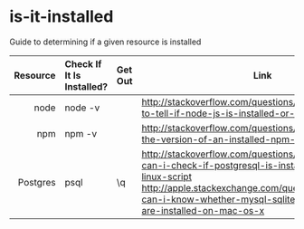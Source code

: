 # is-it-installed
Guide to determining if a given resource is installed

Resource | Check If It Is Installed? | Get Out |  Link
-----------:|:------------ |:------------ |------------
 node       |  node -v |  |http://stackoverflow.com/questions/10475651/how-to-tell-if-node-js-is-installed-or-not
 npm | npm -v |  | http://stackoverflow.com/questions/10972176/find-the-version-of-an-installed-npm-package
 Postgres | psql | \q | http://stackoverflow.com/questions/5803262/how-can-i-check-if-postgresql-is-installed-or-not-via-linux-script http://apple.stackexchange.com/questions/37489/how-can-i-know-whether-mysql-sqlite-postgresql-etc-are-installed-on-mac-os-x
